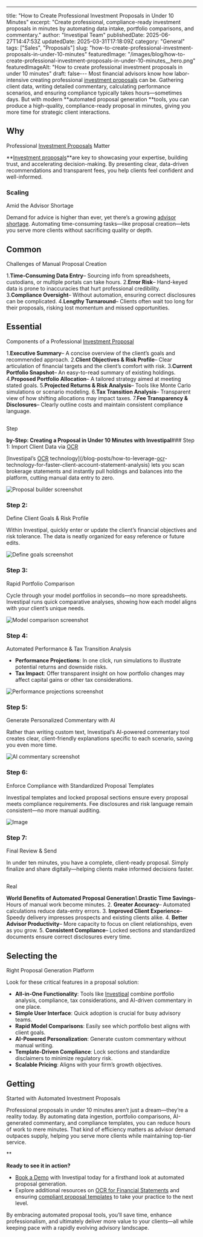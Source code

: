 ---
title: "How to Create Professional Investment Proposals in Under 10 Minutes"
excerpt: "Create professional, compliance-ready investment proposals in minutes by automating data intake, portfolio comparisons, and commentary."
author: "Investipal Team"
publishedDate: 2025-06-27T14:47:53Z
updatedDate: 2025-03-31T17:18:09Z
category: "General"
tags: ["Sales", "Proposals"]
slug: "how-to-create-professional-investment-proposals-in-under-10-minutes"
featuredImage: "/images/blog/how-to-create-professional-investment-proposals-in-under-10-minutes__hero.png"
featuredImageAlt: "How to create professional investment proposals in under 10 minutes"
draft: false---
Most financial advisors know how labor-intensive creating professional <a href="/blog/tag/investment-proposals">investment proposals</a> can be. Gathering client data, writing detailed commentary, calculating performance scenarios, and ensuring compliance typically takes hours—sometimes days. But with modern **automated proposal generation **tools, you can produce a high-quality, compliance-ready proposal in minutes, giving you more time for strategic client interactions.

## Why 

Professional <a href="/blog/tag/investment-proposals">Investment Proposals</a> Matter

**<a href="/blog/tag/investment-proposals">Investment proposals</a>**are key to showcasing your expertise, building trust, and accelerating decision-making. By presenting clear, data-driven recommendations and transparent fees, you help clients feel confident and well-informed.

### Scaling 

Amid the Advisor Shortage

Demand for advice is higher than ever, yet there’s a growing [advisor shortage](https://www.kitces.com/blog/financial-advisor-productivity-revenue-per-advisor-experience-expertise-team-leverage/). Automating time-consuming tasks—like proposal creation—lets you serve more clients without sacrificing quality or depth.

## Common 

Challenges of Manual Proposal Creation

1.**Time-Consuming Data Entry**– Sourcing info from spreadsheets, custodians, or multiple portals can take hours.
2.**Error Risk**– Hand-keyed data is prone to inaccuracies that hurt professional credibility.
3.**Compliance Oversight**– Without automation, ensuring correct disclosures can be complicated.
4.**Lengthy Turnaround**– Clients often wait too long for their proposals, risking lost momentum and missed opportunities.

## Essential 

Components of a Professional <a href="/blog/tag/investment-proposals">Investment Proposal</a>

1.**Executive Summary**– A concise overview of the client’s goals and recommended approach.
2.**Client Objectives & Risk Profile**– Clear articulation of financial targets and the client’s comfort with risk.
3.**Current Portfolio Snapshot**– An easy-to-read summary of existing holdings.
4.**Proposed Portfolio Allocation**– A tailored strategy aimed at meeting stated goals.
5.**Projected Returns & Risk Analysis**– Tools like Monte Carlo simulations or scenario modeling.
6.**Tax Transition Analysis**– Transparent view of how shifting allocations may impact taxes.
7.**Fee Transparency & Disclosures**– Clearly outline costs and maintain consistent compliance language.

##  

Step

**by-Step: Creating a Proposal in Under 10 Minutes with Investipal**### Step 1: Import Client Data via <a href="/features/automated-statement-scanner">OCR</a>

[Investipal’s <a href="/features/automated-statement-scanner">OCR</a> technology](/blog-posts/how-to-leverage-<a href="/features/automated-statement-scanner">ocr</a>-technology-for-faster-client-account-statement-analysis) lets you scan brokerage statements and instantly pull holdings and balances into the platform, cutting manual data entry to zero.

![Proposal builder screenshot](/images/blog/placeholder-image.png)

### Step 2: 

Define Client Goals & Risk Profile

Within Investipal, quickly enter or update the client’s financial objectives and risk tolerance. The data is neatly organized for easy reference or future edits.

![Define goals screenshot](/images/blog/placeholder-image.png)

### Step 3: 

Rapid Portfolio Comparison

Cycle through your model portfolios in seconds—no more spreadsheets. Investipal runs quick comparative analyses, showing how each model aligns with your client’s unique needs.

![Model comparison screenshot](/images/blog/placeholder-image.png)

### Step 4: 

Automated Performance & Tax Transition Analysis

- **Performance Projections**: In one click, run simulations to illustrate potential returns and downside risks.
-   **Tax Impact**: Offer transparent insight on how portfolio changes may affect capital gains or other tax considerations.

![Performance projections screenshot](/images/blog/placeholder-image.png)

### Step 5: 

Generate Personalized Commentary with AI

Rather than writing custom text, Investipal’s AI-powered commentary tool creates clear, client-friendly explanations specific to each scenario, saving you even more time.

![AI commentary screenshot](/images/blog/placeholder-image.png)

### Step 6: 

Enforce Compliance with Standardized Proposal Templates

Investipal templates and locked proposal sections ensure every proposal meets compliance requirements. Fee disclosures and risk language remain consistent—no more manual auditing.

![Image](/images/blog/67d33ff9b13b3e48365fb523_PRIVATE_20WEALTH_20MANAGEMENT.png)

### Step 7: 

Final Review & Send

In under ten minutes, you have a complete, client-ready proposal. Simply finalize and share digitally—helping clients make informed decisions faster.

##  

Real

**World Benefits of Automated Proposal Generation**1.**Drastic Time Savings**– Hours of manual work become minutes.
2.  **Greater Accuracy**– Automated calculations reduce data-entry errors.
3.  **Improved Client Experience**– Speedy delivery impresses prospects and existing clients alike.
4.  **Better Advisor Productivity**– More capacity to focus on client relationships, even as you grow.
5.  **Consistent Compliance**– Locked sections and standardized documents ensure correct disclosures every time.

## Selecting the 

Right Proposal Generation Platform

Look for these critical features in a proposal solution:

-   **All-in-One Functionality**: Tools like [Investipal](/) combine portfolio analysis, compliance, tax considerations, and AI-driven commentary in one place.
-   **Simple User Interface**: Quick adoption is crucial for busy advisory teams.
-   **Rapid Model Comparisons**: Easily see which portfolio best aligns with client goals.
-   **AI-Powered Personalization**: Generate custom commentary without manual writing.
-   **Template-Driven Compliance**: Lock sections and standardize disclaimers to minimize regulatory risk.
-   **Scalable Pricing**: Aligns with your firm’s growth objectives.

## Getting 

Started with Automated Investment Proposals

Professional proposals in under 10 minutes aren’t just a dream—they’re a reality today. By automating data ingestion, portfolio comparisons, AI-generated commentary, and compliance templates, you can reduce hours of work to mere minutes. That kind of efficiency matters as advisor demand outpaces supply, helping you serve more clients while maintaining top-tier service.

**

**Ready to see it in action?**

-   [<a href="/book-a-demo">Book a Demo</a> with Investipal](/book-a-demo) today for a firsthand look at automated proposal generation.
-   Explore additional resources on [OCR for Financial Statements](/blog-posts/how-to-leverage-ocr-technology-for-faster-client-account-statement-analysis) and ensuring [compliant proposal templates](/blog-posts/the-ultimate-guide-to-financial-advisor-proposal-generation-software-in-2025) to take your practice to the next level.

By embracing automated proposal tools, you’ll save time, enhance professionalism, and ultimately deliver more value to your clients—all while keeping pace with a rapidly evolving advisory landscape.